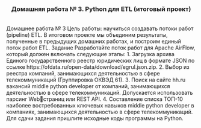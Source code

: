 <html>
<h3  align="center">Домашняя работа № 3. Python для ETL (итоговый проект)</h3><br>

<h color="Green">
   Домашнее работа № 3
 Цель работы:  научиться создавать потоки работ (pipeline) ETL.
В итоговом проекте мы объединим результаты, полученные в
предыдущих домашних работах, и построим единый поток работ
ETL.
Задание
Разработайте поток работ для Apache AirFlow, который должен
включать следующие этапы:
1. Загрузка архива Единого государственного реестр
юридических лиц в формате JSON по ссылке
https://ofdata.ru/open-data/download/egrul.json.zip.
2. Выбор из реестра компаний, занимающихся деятельностью в 
сфере телекоммуникаций (Группировка ОКВЭД 61). 
3. Поиск на сайте hh.ru вакансий middle python developer от
компаний, занимающихся деятельностью в сфере
телекоммуникаций. Допускается использовать парсинг Webстраниц или REST API.
4. Составление списка ТОП-10 наиболее востребованных
ключевых навыков middle python developer в компаниях,
занимающихся деятельностью в сфере телекоммуникаций.
Для сдачи задания пришлите исходные коды программы на
Python.
</h>
</html>
